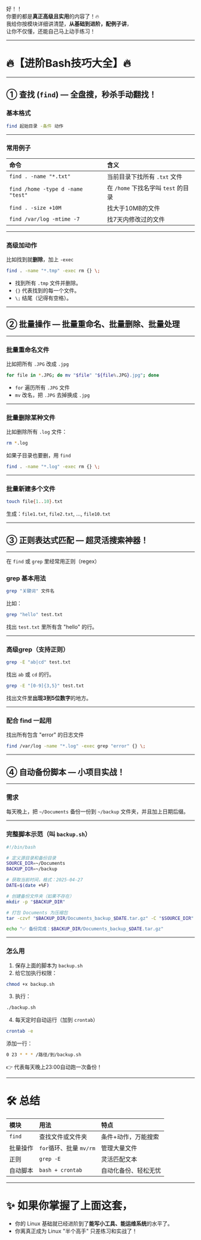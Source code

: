 好！！  
你要的都是**真正高级且实用**的内容了！🔥  
我给你按模块详细讲清楚，**从基础到进阶，配例子讲**，  
让你不仅懂，还能自己马上动手练习！

---

# 🔥【进阶Bash技巧大全】🔥

---

## ① 查找 (`find`) — 全盘搜，秒杀手动翻找！

### 基本格式
```bash
find 起始目录 -条件 动作
```

---

### 常用例子

| 命令 | 含义 |
|:----|:----|
| `find . -name "*.txt"` | 当前目录下找所有 `.txt` 文件 |
| `find /home -type d -name "test"` | 在 `/home` 下找名字叫 `test` 的目录 |
| `find . -size +10M` | 找大于10MB的文件 |
| `find /var/log -mtime -7` | 找7天内修改过的文件 |

---

### 高级加动作
比如找到就**删除**，加上 `-exec`
```bash
find . -name "*.tmp" -exec rm {} \;
```
- 找到所有 `.tmp` 文件并删除。
- `{}` 代表找到的每一个文件。
- `\;` 结尾（记得有空格）。

---

## ② 批量操作 — 批量重命名、批量删除、批量处理

---

### 批量重命名文件
比如把所有 `.JPG` 改成 `.jpg`
```bash
for file in *.JPG; do mv "$file" "${file%.JPG}.jpg"; done
```
- `for` 遍历所有 `.JPG` 文件
- `mv` 改名，把 `.JPG` 去掉换成 `.jpg`

---

### 批量删除某种文件
比如删除所有 `.log` 文件：
```bash
rm *.log
```
如果子目录也要删，用 `find`
```bash
find . -name "*.log" -exec rm {} \;
```

---

### 批量新建多个文件
```bash
touch file{1..10}.txt
```
生成：`file1.txt`, `file2.txt`, ..., `file10.txt`

---

## ③ 正则表达式匹配 — 超灵活搜索神器！

---

在 `find` 或 `grep` 里经常用正则（regex）

### grep 基本用法
```bash
grep "关键词" 文件名
```

比如：
```bash
grep "hello" test.txt
```
找出 `test.txt` 里所有含 "hello" 的行。

---

### 高级grep（支持正则）
```bash
grep -E "ab|cd" test.txt
```
找出 `ab` 或 `cd` 的行。

```bash
grep -E "[0-9]{3,5}" test.txt
```
找出文件里**出现3到5位数字**的地方。

---

### 配合 find 一起用

找出所有包含 "error" 的日志文件
```bash
find /var/log -name "*.log" -exec grep "error" {} \;
```

---

## ④ 自动备份脚本 — 小项目实战！

---

### 需求
每天晚上，把 `~/Documents` 备份一份到 `~/backup` 文件夹，并且加上日期后缀。

---

### 完整脚本示范（叫 `backup.sh`）
```bash
#!/bin/bash

# 定义源目录和备份目录
SOURCE_DIR=~/Documents
BACKUP_DIR=~/backup

# 获取当前时间，格式：2025-04-27
DATE=$(date +%F)

# 创建备份文件夹（如果不存在）
mkdir -p "$BACKUP_DIR"

# 打包 Documents 为压缩包
tar -czvf "$BACKUP_DIR/Documents_backup_$DATE.tar.gz" -C "$SOURCE_DIR" .

echo "✅ 备份完成：$BACKUP_DIR/Documents_backup_$DATE.tar.gz"
```

---

### 怎么用

1. 保存上面的脚本为 `backup.sh`
2. 给它加执行权限：
```bash
chmod +x backup.sh
```
3. 执行：
```bash
./backup.sh
```
4. 每天定时自动运行（加到 `crontab`）
```bash
crontab -e
```
添加一行：
```bash
0 23 * * * /路径/到/backup.sh
```
👉 代表每天晚上23:00自动跑一次备份！

---

# 🛠️ 总结

| 模块 | 用法 | 特点 |
|:----|:----|:----|
| `find` | 查找文件或文件夹 | 条件+动作，万能搜索 |
| 批量操作 | `for`循环、批量 `mv/rm` | 管理大量文件 |
| 正则 | `grep -E` | 灵活匹配文本 |
| 自动脚本 | `bash + crontab` | 自动化备份、轻松无忧 |

---

# ✨ 如果你掌握了上面这套，  
- 你的 Linux 基础就已经进阶到了**能写小工具、能运维系统**的水平了。
- 你离真正成为 Linux "半个高手" 只差练习和实战了！

